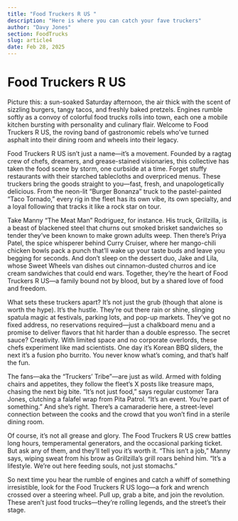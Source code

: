```yaml
---
title: "Food Truckers R US "
description: "Here is where you can catch your fave truckers"
author: "Davy Jones"
section: FoodTrucks
slug: article4
date: Feb 28, 2025
---
```


# Food Truckers R US 

Picture this: a sun-soaked Saturday afternoon, the air thick with the scent of sizzling burgers, tangy tacos, and freshly baked pretzels. Engines rumble softly as a convoy of colorful food trucks rolls into town, each one a mobile kitchen bursting with personality and culinary flair. Welcome to Food Truckers R US, the roving band of gastronomic rebels who’ve turned asphalt into their dining room and wheels into their legacy.

Food Truckers R US isn’t just a name—it’s a movement. Founded by a ragtag crew of chefs, dreamers, and grease-stained visionaries, this collective has taken the food scene by storm, one curbside at a time. Forget stuffy restaurants with their starched tablecloths and overpriced menus. These truckers bring the goods straight to you—fast, fresh, and unapologetically delicious. From the neon-lit “Burger Bonanza” truck to the pastel-painted “Taco Tornado,” every rig in the fleet has its own vibe, its own specialty, and a loyal following that tracks it like a rock star on tour.

Take Manny “The Meat Man” Rodriguez, for instance. His truck, Grillzilla, is a beast of blackened steel that churns out smoked brisket sandwiches so tender they’ve been known to make grown adults weep. Then there’s Priya Patel, the spice whisperer behind Curry Cruiser, where her mango-chili chicken bowls pack a punch that’ll wake up your taste buds and leave you begging for seconds. And don’t sleep on the dessert duo, Jake and Lila, whose Sweet Wheels van dishes out cinnamon-dusted churros and ice cream sandwiches that could end wars. Together, they’re the heart of Food Truckers R US—a family bound not by blood, but by a shared love of food and freedom.

What sets these truckers apart? It’s not just the grub (though that alone is worth the hype). It’s the hustle. They’re out there rain or shine, slinging spatula magic at festivals, parking lots, and pop-up markets. They’ve got no fixed address, no reservations required—just a chalkboard menu and a promise to deliver flavors that hit harder than a double espresso. The secret sauce? Creativity. With limited space and no corporate overlords, these chefs experiment like mad scientists. One day it’s Korean BBQ sliders, the next it’s a fusion pho burrito. You never know what’s coming, and that’s half the fun.

The fans—aka the “Truckers’ Tribe”—are just as wild. Armed with folding chairs and appetites, they follow the fleet’s X posts like treasure maps, chasing the next big bite. “It’s not just food,” says regular customer Tara Jones, clutching a falafel wrap from Pita Patrol. “It’s an event. You’re part of something.” And she’s right. There’s a camaraderie here, a street-level connection between the cooks and the crowd that you won’t find in a sterile dining room.

Of course, it’s not all grease and glory. The Food Truckers R US crew battles long hours, temperamental generators, and the occasional parking ticket. But ask any of them, and they’ll tell you it’s worth it. “This isn’t a job,” Manny says, wiping sweat from his brow as Grillzilla’s grill roars behind him. “It’s a lifestyle. We’re out here feeding souls, not just stomachs.”

So next time you hear the rumble of engines and catch a whiff of something irresistible, look for the Food Truckers R US logo—a fork and wrench crossed over a steering wheel. Pull up, grab a bite, and join the revolution. These aren’t just food trucks—they’re rolling legends, and the street’s their stage.
